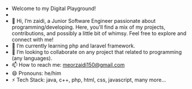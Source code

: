 - Welcome to my Digital Playground!
- 
- 👋 Hi, I’m zaidi, a Junior Software Engineer passionate about programming/developing. Here, you'll find a mix of my projects, contributions, and possibly a little bit of whimsy. Feel free to explore and connect with me!
- 🌱 I’m currently learning php and laravel framework.
- 💞️ I’m looking to collaborate on any project that related to programming (any languages).
- 📫 How to reach me: meorzaidi150@gmail.com
- 😄 Pronouns: he/him
- ⚡ Tech Stack: java, c++, php, html, css, javascript, many more...

<!---
zaidi150/zaidi150 is a ✨ special ✨ repository because its `README.md` (this file) appears on your GitHub profile.
You can click the Preview link to take a look at your changes.
--->
